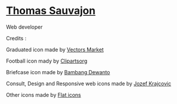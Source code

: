 # [Thomas Sauvajon](http://tsauvajon.github.io/)

Web developer



Credits :

Graduated icon made by [Vectors Market](http://www.flaticon.com/authors/vectors-market)

Football icon mady by [Clipartsorg](http://downloadclipart.org/icon-316)

Briefcase icon made by [Bambang Dewanto](https://www.iconfinder.com/icons/1296365/briefcase_case_job_work_icon#size=512)

Consult, Design and Responsive web icons made by [Jozef Krajcovic](http://www.softicons.com/designers/jozef-krajcovic)

Other icons made by [Flat icons](http://www.iconarchive.com/show/flat-icons-by-flat-icons.com/)

